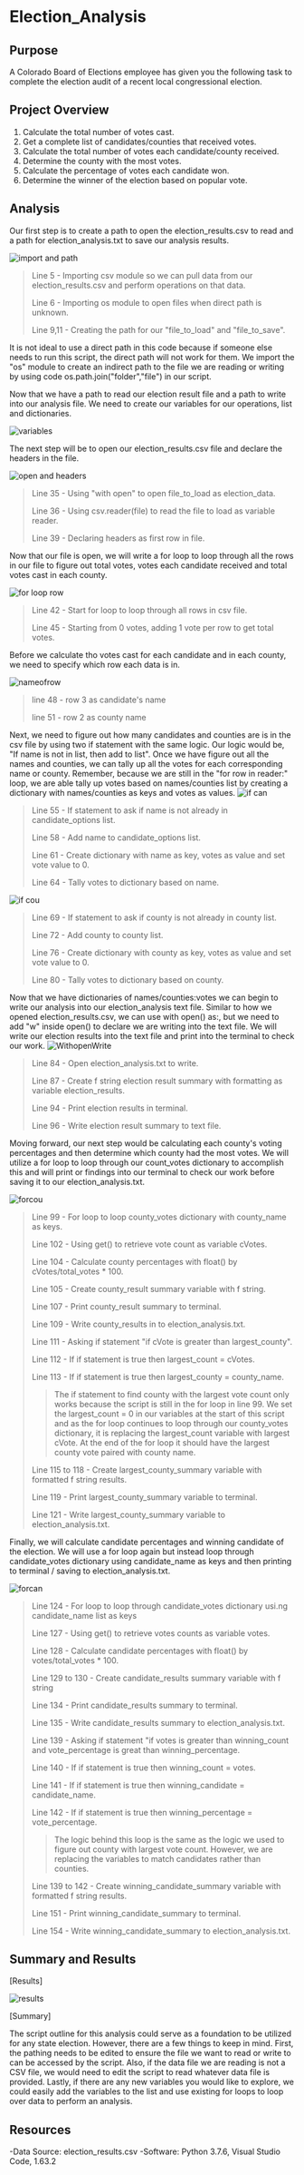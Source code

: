 # **Election_Analysis**

## **Purpose**
A Colorado Board of Elections employee has given you the following task to complete the election audit of a recent local congressional election.

## **Project Overview**
1. Calculate the total number of votes cast.
2. Get a complete list of candidates/counties that received votes.
3. Calculate the total number of votes each candidate/county received.
4. Determine the county with the most votes.
5. Calculate the percentage of votes each candidate won.
6. Determine the winner of the election based on popular vote.

## **Analysis**

Our first step is to create a path to open the election_results.csv to read and a path for election_analysis.txt to save our analysis results.

![import and path](https://github.com/QQrex/Election_Analysis/blob/main/Resources/import%20and%20paths.PNG)
>Line 5 - Importing csv module so we can pull data from our election_results.csv and perform operations on that data.
>
>Line 6 - Importing os module to open files when direct path is unknown.
>
>Line 9,11 - Creating the path for our "file_to_load" and "file_to_save".

It is not ideal to use a direct path in this code because if someone else needs to run this script, the direct path will not work for them. We import the "os" module to create an indirect path to the file we are reading or writing by using code os.path.join("folder","file") in our script.


Now that we have a path to read our election result file and a path to write into our analysis file. We need to create our variables for our operations, list and dictionaries.

![variables](https://github.com/QQrex/Election_Analysis/blob/main/Resources/counter%20list%20dic.PNG)

The next step will be to open our election_results.csv file and declare the headers in the file.

![open and headers](https://github.com/QQrex/Election_Analysis/blob/main/Resources/With%20open%20and%20headers.PNG)
>Line 35 - Using "with open" to open file_to_load as election_data.
>
>Line 36 - Using csv.reader(file) to read the file to load as variable reader.
>
>Line 39 - Declaring headers as first row in file.

Now that our file is open, we will write a for loop to loop through all the rows in our file to figure out total votes, votes each candidate received and total votes cast in each county.

![for loop row](https://github.com/QQrex/Election_Analysis/blob/main/Resources/for%20row%20in%20reader.PNG)
>Line 42 - Start for loop to loop through all rows in csv file.
>
>Line 45 - Starting from 0 votes, adding 1 vote per row to get total votes.

Before we calculate tho votes cast for each candidate and in each county, we need to specify which row each data is in.

![nameofrow](https://github.com/QQrex/Election_Analysis/blob/main/Resources/name%20of%20rows.PNG)
>line 48 - row 3 as candidate's name
>
>line 51 - row 2 as county name

Next, we need to figure out how many candidates and counties are is in the csv file by using two if statement with the same logic. Our logic would be, "If name is not in list, then add to list". Once we have figure out all the names and counties, we can tally up all the votes for each corresponding name or county. Remember, because we are still in the "for row in reader:" loop, we are able tally up votes based on names/counties list by creating a dictionary with names/counties as keys and votes as values.
![if can](https://github.com/QQrex/Election_Analysis/blob/main/Resources/if%20for%20can.PNG)
>Line 55 - If statement to ask if name is not already in candidate_options list.
>
>Line 58 - Add name to candidate_options list.
>
>Line 61 - Create dictionary with name as key, votes as value and set vote value to 0.
>
>Line 64 - Tally votes to dictionary based on name.
>

![if cou](https://github.com/QQrex/Election_Analysis/blob/main/Resources/if%20for%20cou.PNG)
>Line 69 - If statement to ask if county is not already in county list.
>
>Line 72 - Add county to county list.
>
>Line 76 - Create dictionary with county as key, votes as value and set vote value to 0.
>
>Line 80 - Tally votes to dictionary based on county.

Now that we have dictionaries of names/counties:votes we can begin to write our analysis into our election_analysis text file. Similar to how we opened election_results.csv, we can use with open() as:, but we need to add "w" inside open() to declare we are writing into the text file. We will write our election results into the text file and print into the terminal to check our work.
![WithopenWrite](https://github.com/QQrex/Election_Analysis/blob/main/Resources/With%20open%20write%20and%20print%20election.PNG)
>Line 84 - Open election_analysis.txt to write.
>
>Line 87 - Create f string election result summary with formatting as variable election_results.
>
>Line 94 - Print election results in terminal.
>
>Line 96 - Write election result summary to text file.


Moving forward, our next step would be calculating each county's voting percentages and then determine which county had the most votes. We will utilize a for loop to loop through our count_votes dictionary to accomplish this and will print or findings into our terminal to check our work before saving it to our election_analysis.txt.

![forcou](https://github.com/QQrex/Election_Analysis/blob/main/Resources/For%20county.PNG)
>Line 99 - For loop to loop county_votes dictionary with county_name as keys.
>
>Line 102 - Using get() to retrieve vote count as variable cVotes.
>
>Line 104 - Calculate county percentages with float() by cVotes/total_votes * 100.
>
>Line 105 - Create county_result summary variable with f string.
>
>Line 107 - Print county_result summary to terminal.
>
>Line 109 - Write county_results in to election_analysis.txt.
>
>Line 111 - Asking if statement "if cVote is greater than largest_county".
>
>Line 112 - If if statement is true then largest_count = cVotes.
>
>Line 113 - If if statement is true then largest_county = county_name.
>>
>>The if statement to find county with the largest vote count only works because the script is still in the for loop in line 99. We set the largest_count = 0 in our variables at the start of this script and as the for loop continues to loop through our county_votes dictionary, it is replacing the largest_count variable with largest cVote. At the end of the for loop it should have the largest county vote paired with county name.
>
>Line 115 to 118 - Create largest_county_summary variable with formatted f string results.
>
>Line 119 - Print largest_county_summary variable to terminal.
>
>Line 121 - Write largest_county_summary variable to election_analysis.txt.
>

Finally, we will calculate candidate percentages and winning candidate of the election. We will use a for loop again but instead loop through candidate_votes dictionary using candidate_name as keys and then printing to terminal / saving to election_analysis.txt.

![forcan](https://github.com/QQrex/Election_Analysis/blob/main/Resources/for%20can.PNG)
>Line 124 - For loop to loop through candidate_votes dictionary usi.ng candidate_name list as keys
>
>Line 127 - Using get() to retrieve votes counts as variable votes.
>
>Line 128 - Calculate candidate percentages with float() by votes/total_votes * 100.
>
>Line 129 to 130 - Create candidate_results summary variable with f string
>
>Line 134 - Print candidate_results summary to terminal.
>
>Line 135 - Write candidate_results summary to election_analysis.txt.
>
>Line 139 - Asking if statement "if votes is greater than winning_count and vote_percentage is great than winning_percentage.
>
>Line 140 - If if statement is true then winning_count = votes.
>
>Line 141 - If if statement is true then winning_candidate = candidate_name.
>
>Line 142 - If if statement is true then winning_percentage = vote_percentage.
>
>>The logic behind this loop is the same as the logic we used to figure out county with largest vote count. However, we are replacing the variables to match candidates rather than counties.
>
>Line 139 to 142 - Create winning_candidate_summary variable with formatted f string results.
>
>Line 151 - Print winning_candidate_summary to terminal.
>
>Line 154 - Write winning_candidate_summary to election_analysis.txt.
>

## Summary and Results

[Results]

![results](https://github.com/QQrex/Election_Analysis/blob/main/Resources/Terminal%20results.PNG)

[Summary]

The script outline for this analysis could serve as a foundation to be utilized for any state election. However, there are a few things to keep in mind. First, the pathing needs to be edited to ensure the file we want to read or write to can be accessed by the script. Also, if the data file we are reading is not a CSV file, we would need to edit the script to read whatever data file is provided. Lastly, if there are any new variables you would like to explore, we could easily add the variables to the list and use existing for loops to loop over data to perform an analysis.
    
## **Resources**
-Data Source: election_results.csv
-Software: Python 3.7.6, Visual Studio Code, 1.63.2
